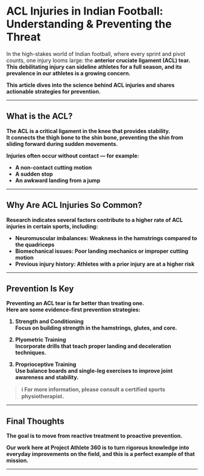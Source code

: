 # ACL Injuries in Indian Football: Understanding & Preventing the Threat

In the high-stakes world of Indian football, where every sprint and pivot counts, one injury looms large: the <b>anterior cruciate ligament (ACL) tear<b>.  
This debilitating injury can sideline athletes for a full season, and its prevalence in our athletes is a growing concern.  

This article dives into the science behind ACL injuries and shares **actionable strategies for prevention**.

---

## What is the ACL?

The **ACL** is a critical ligament in the knee that provides stability.  
It connects the thigh bone to the shin bone, preventing the shin from sliding forward during sudden movements.  

Injuries often occur without contact — for example:  
* A non-contact cutting motion  
* A sudden stop  
* An awkward landing from a jump  

---

## Why Are ACL Injuries So Common?

Research indicates several factors contribute to a higher rate of ACL injuries in certain sports, including:

- **Neuromuscular imbalances**: Weakness in the hamstrings compared to the quadriceps  
- **Biomechanical issues**: Poor landing mechanics or improper cutting motion  
- **Previous injury history**: Athletes with a prior injury are at a higher risk  

---

## Prevention Is Key

Preventing an ACL tear is far better than treating one.  
Here are some **evidence-first prevention strategies**:

1. **Strength and Conditioning**  
   Focus on building strength in the hamstrings, glutes, and core.  

2. **Plyometric Training**  
   Incorporate drills that teach proper landing and deceleration techniques.  

3. **Proprioceptive Training**  
   Use balance boards and single-leg exercises to improve joint awareness and stability.  

> ℹ️ For more information, please consult a certified sports physiotherapist.  

---

## Final Thoughts

The goal is to move from **reactive treatment** to **proactive prevention**.  

Our work here at **Project Athlete 360** is to turn rigorous knowledge into everyday improvements on the field, and this is a perfect example of that mission.  

---

